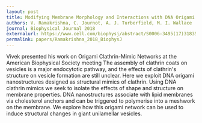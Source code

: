 ```yaml
---
layout: post
title: Modifying Membrane Morphology and Interactions with DNA Origami Clathrin-Mimic Networks
authors: V. Ramakrishna, C. Journot, A. J. Turberfield, M. I. Wallace
journal: Biophysical Journal 2018
externalurl: https://www.cell.com/biophysj/abstract/S0006-3495(17)31835-0
permalink: papers/Ramakrishna_2018_BiophysJ
---
```

Vivek presented his work on Origami Clathrin-Mimic Networks at the American Biophysical Society meeting The assembly of clathrin coats on vesicles is a major endocytotic pathway, and the effects of clathrin's structure on vesicle formation are still unclear. Here we exploit DNA origami nanostructures designed as structural mimics of clathrin. Using DNA clathrin mimics we seek to isolate the effects of shape and structure on membrane properties. DNA nanostructures associate with lipid membranes via cholesterol anchors and can be triggered to polymerise into a meshwork on the membrane. We explore how this origami network can be used to induce structural changes in giant unilamellar vesicles.
